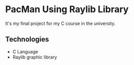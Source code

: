 # PacMan Using Raylib Library

It's my final project for my C course in the university.

## Technologies

- C Language
- Raylib graphic library
